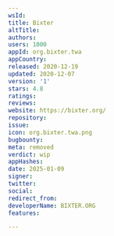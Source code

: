 ```yaml
---
wsId: 
title: Bixter
altTitle: 
authors: 
users: 1000
appId: org.bixter.twa
appCountry: 
released: 2020-12-19
updated: 2020-12-07
version: '1'
stars: 4.8
ratings: 
reviews: 
website: https://bixter.org/
repository: 
issue: 
icon: org.bixter.twa.png
bugbounty: 
meta: removed
verdict: wip
appHashes: 
date: 2025-01-09
signer: 
twitter: 
social: 
redirect_from: 
developerName: BIXTER.ORG
features: 

---
```


